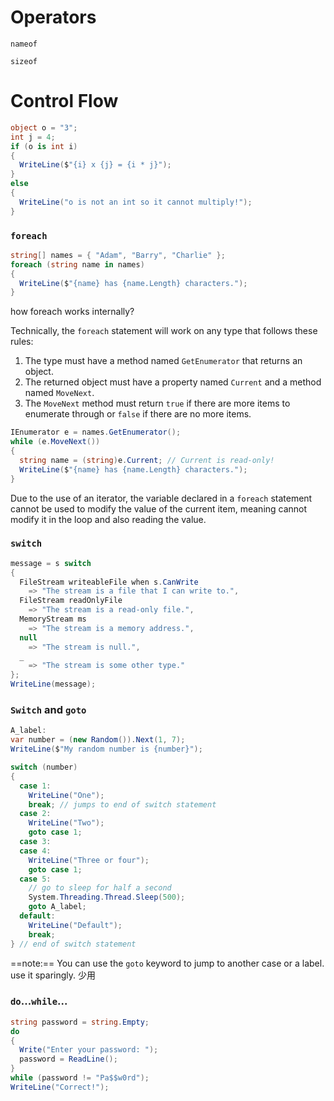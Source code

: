 # Operators

`nameof`

`sizeof`



# Control Flow

```c#
object o = "3";
int j = 4;
if (o is int i)
{
  WriteLine($"{i} x {j} = {i * j}");
}
else
{
  WriteLine("o is not an int so it cannot multiply!");
}
```



### `foreach`

```c#
string[] names = { "Adam", "Barry", "Charlie" };
foreach (string name in names)
{
  WriteLine($"{name} has {name.Length} characters.");
}
```

how foreach works internally?

Technically, the `foreach` statement will work on any type that follows these rules:

1. The type must have a method named `GetEnumerator` that returns an object.
2. The returned object must have a property named `Current` and a method named `MoveNext`.
3. The `MoveNext` method must return `true` if there are more items to enumerate through or `false` if there are no more items.

```c#
IEnumerator e = names.GetEnumerator();
while (e.MoveNext())
{
  string name = (string)e.Current; // Current is read-only!
  WriteLine($"{name} has {name.Length} characters.");
}
```

Due to the use of an iterator, the variable declared in a `foreach` statement cannot be used to modify the value of the current item, meaning cannot modify it in the loop and also reading the value.

### `switch`

```c#
message = s switch
{
  FileStream writeableFile when s.CanWrite 
    => "The stream is a file that I can write to.",
  FileStream readOnlyFile 
    => "The stream is a read-only file.",
  MemoryStream ms
    => "The stream is a memory address.",
  null
    => "The stream is null.",
  _ 
    => "The stream is some other type."
};
WriteLine(message);
```



### `Switch` and `goto`

```c#
A_label:
var number = (new Random()).Next(1, 7);
WriteLine($"My random number is {number}");

switch (number)
{
  case 1:
    WriteLine("One");
    break; // jumps to end of switch statement 
  case 2:
    WriteLine("Two");
    goto case 1;
  case 3:
  case 4:
    WriteLine("Three or four");
    goto case 1;
  case 5:
    // go to sleep for half a second
    System.Threading.Thread.Sleep(500);
    goto A_label;
  default:
    WriteLine("Default"); 
    break;
} // end of switch statement
```

==note:== You can use the `goto` keyword to jump to another case or a label. use it sparingly. 少用



### `do`...`while`...

```c#
string password = string.Empty;
do
{
  Write("Enter your password: ");
  password = ReadLine();
}
while (password != "Pa$$w0rd");
WriteLine("Correct!");
```

